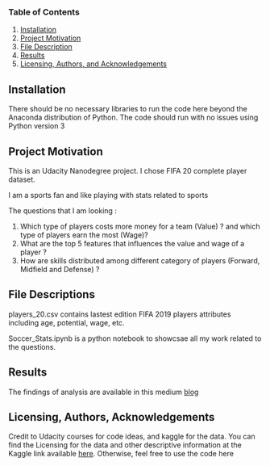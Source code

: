 ### Table of Contents

1. [Installation](#installation)
2. [Project Motivation](#motivation)
3. [File Description](#files)
4. [Results](#results)
5. [Licensing, Authors, and Acknowledgements](#licensing)

## Installation <a name="installation"></a>

There should be no necessary libraries to run the code here beyond the Anaconda distribution of Python. The code should run with no issues using Python version 3

## Project Motivation<a name="motivation"></a>

This is an Udacity Nanodegree project. I chose FIFA 20 complete player dataset. 

I am a sports fan and like playing with stats related to sports 

The questions that I am looking :

1. Which type of players costs more money for a team (Value) ? and which type of players earn the most (Wage)?
2. What are the top 5 features that influences the value and wage of a player ?
3. How are skills distributed among different category of players (Forward, Midfield and Defense) ? 

## File Descriptions <a name="files"></a>

players_20.csv contains lastest edition FIFA 2019 players attributes including age, potential, wage, etc. 

Soccer_Stats.ipynb is a python notebook to showcsae all my work related to the questions.



## Results<a name="results"></a>

The findings of analysis are available in this medium [blog](https://medium.com/@akshaykarthickm/sports-and-stats-soccer-through-the-eyes-of-a-statistician-e4bfb4db5d2b)



## Licensing, Authors, Acknowledgements<a name="licensing"></a>

Credit to Udacity courses for code ideas, and kaggle for the data. You can find the Licensing for the data and other descriptive information at the Kaggle link available [here](https://www.kaggle.com/stefanoleone992/fifa-20-complete-player-dataset?select=players_20.csv). Otherwise, feel free to use the code here
